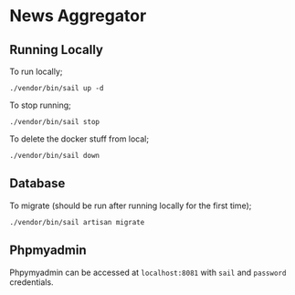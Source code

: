 # News Aggregator

## Running Locally

To run locally;
```
./vendor/bin/sail up -d
```

To stop running;
```
./vendor/bin/sail stop
```

To delete the docker stuff from local;
```
./vendor/bin/sail down
```

## Database

To migrate (should be run after running locally for the first time);
```
./vendor/bin/sail artisan migrate
```

## Phpmyadmin

Phpymyadmin can be accessed at `localhost:8081` with `sail` and `password` credentials.

